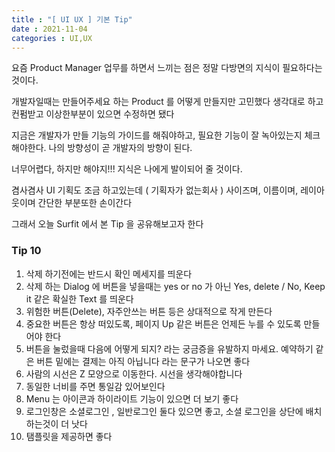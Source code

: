 ```yaml
---
title : "[ UI UX ] 기본 Tip"
date : 2021-11-04
categories : UI,UX
---
```


요즘 Product Manager 업무를 하면서 느끼는 점은
정말 다방면의 지식이 필요하다는 것이다.

개발자일때는 만들어주세요 하는 Product 를 어떻게 만들지만 고민했다
생각대로 하고 컨펌받고 이상한부분이 있으면 수정하면 됐다

지금은 개발자가 만들 기능의 가이드를 해줘야하고, 필요한 기능이 잘 녹아있는지 체크해야한다.
나의 방향성이 곧 개발자의 방향이 된다.

너무어렵다, 하지만 해야지!!! 지식은 나에게 발이되어 줄 것이다.

겸사겸사 UI 기획도 조금 하고있는데 ( 기획자가 없는회사 )
사이즈며, 이름이며, 레이아웃이며 간단한 부분또한 손이간다

그래서 오늘 Surfit 에서 본 Tip 을 공유해보고자 한다

### Tip 10

1. 삭제 하기전에는 반드시 확인 메세지를 띄운다
2. 삭제 하는 Dialog 에 버튼을 넣을때는 yes or no 가 아닌 Yes, delete / No, Keep it 같은 확실한 Text 를 띄운다
3. 위험한 버튼(Delete), 자주안쓰는 버튼 등은 상대적으로 작게 만든다
4. 중요한 버튼은 항상 떠있도록, 페이지 Up 같은 버튼은 언제든 누를 수 있도록 만들어야 한다
5. 버튼을 눌렀을때 다음에 어떻게 되지? 라는 궁금증을 유발하지 마세요. 예약하기 같은 버튼 밑에는 결제는 아직 아닙니다 라는 문구가 나오면 좋다
6. 사람의 시선은 Z 모양으로 이동한다. 시선을 생각해야합니다
7. 동일한 너비를 주면 통일감 있어보인다
8. Menu 는 아이콘과 하이라이트 기능이 있으면 더 보기 좋다
9. 로그인창은 소셜로그인 , 일반로그인 둘다 있으면 좋고, 소셜 로그인을 상단에 배치하는것이 더 낫다
10. 탬플릿을 제공하면 좋다


